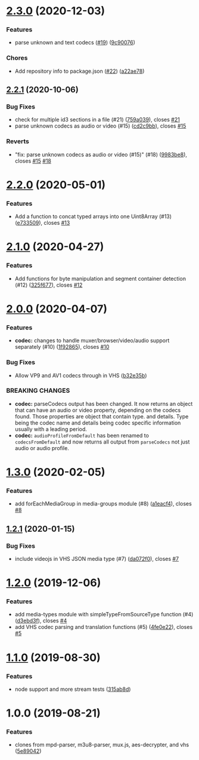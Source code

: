 <a name="2.3.0"></a>
# [2.3.0](https://github.com/videojs/vhs-utils/compare/v2.2.1...v2.3.0) (2020-12-03)

### Features

* parse unknown and text codecs ([#19](https://github.com/videojs/vhs-utils/issues/19)) ([9c90076](https://github.com/videojs/vhs-utils/commit/9c90076))

### Chores

* Add repository info to package.json ([#22](https://github.com/videojs/vhs-utils/issues/22)) ([a22ae78](https://github.com/videojs/vhs-utils/commit/a22ae78))

<a name="2.2.1"></a>
## [2.2.1](https://github.com/videojs/stream/compare/v2.2.0...v2.2.1) (2020-10-06)

### Bug Fixes

* check for multiple id3 sections in a file (#21) ([759a039](https://github.com/videojs/stream/commit/759a039)), closes [#21](https://github.com/videojs/stream/issues/21)
* parse unknown codecs as audio or video (#15) ([cd2c9bb](https://github.com/videojs/stream/commit/cd2c9bb)), closes [#15](https://github.com/videojs/stream/issues/15)

### Reverts

* "fix: parse unknown codecs as audio or video (#15)" (#18) ([9983be8](https://github.com/videojs/stream/commit/9983be8)), closes [#15](https://github.com/videojs/stream/issues/15) [#18](https://github.com/videojs/stream/issues/18)

<a name="2.2.0"></a>
# [2.2.0](https://github.com/videojs/stream/compare/v2.1.0...v2.2.0) (2020-05-01)

### Features

* Add a function to concat typed arrays into one Uint8Array (#13) ([e733509](https://github.com/videojs/stream/commit/e733509)), closes [#13](https://github.com/videojs/stream/issues/13)

<a name="2.1.0"></a>
# [2.1.0](https://github.com/videojs/stream/compare/v2.0.0...v2.1.0) (2020-04-27)

### Features

* Add functions for byte manipulation and segment container detection (#12) ([325f677](https://github.com/videojs/stream/commit/325f677)), closes [#12](https://github.com/videojs/stream/issues/12)

<a name="2.0.0"></a>
# [2.0.0](https://github.com/videojs/stream/compare/v1.3.0...v2.0.0) (2020-04-07)

### Features

* **codec:** changes to handle muxer/browser/video/audio support separately (#10) ([1f92865](https://github.com/videojs/stream/commit/1f92865)), closes [#10](https://github.com/videojs/stream/issues/10)

### Bug Fixes

* Allow VP9 and AV1 codecs through in VHS ([b32e35b](https://github.com/videojs/stream/commit/b32e35b))


### BREAKING CHANGES

* **codec:** parseCodecs output has been changed. It now returns an object that can have an audio or video property, depending on the codecs found. Those properties are object that contain type. and details. Type being the codec name and details being codec specific information usually with a leading period.
* **codec:** `audioProfileFromDefault` has been renamed to `codecsFromDefault` and now returns all output from `parseCodecs` not just audio or audio profile.

<a name="1.3.0"></a>
# [1.3.0](https://github.com/videojs/vhs-utils/compare/v1.2.1...v1.3.0) (2020-02-05)

### Features

* add forEachMediaGroup in media-groups module (#8) ([a1eacf4](https://github.com/videojs/vhs-utils/commit/a1eacf4)), closes [#8](https://github.com/videojs/vhs-utils/issues/8)

<a name="1.2.1"></a>
## [1.2.1](https://github.com/videojs/vhs-utils/compare/v1.2.0...v1.2.1) (2020-01-15)

### Bug Fixes

* include videojs in VHS JSON media type (#7) ([da072f0](https://github.com/videojs/vhs-utils/commit/da072f0)), closes [#7](https://github.com/videojs/vhs-utils/issues/7)

<a name="1.2.0"></a>
# [1.2.0](https://github.com/videojs/vhs-utils/compare/v1.1.0...v1.2.0) (2019-12-06)

### Features

* add media-types module with simpleTypeFromSourceType function (#4) ([d3ebd3f](https://github.com/videojs/vhs-utils/commit/d3ebd3f)), closes [#4](https://github.com/videojs/vhs-utils/issues/4)
* add VHS codec parsing and translation functions (#5) ([4fe0e22](https://github.com/videojs/vhs-utils/commit/4fe0e22)), closes [#5](https://github.com/videojs/vhs-utils/issues/5)

<a name="1.1.0"></a>
# [1.1.0](https://github.com/videojs/stream/compare/v1.0.0...v1.1.0) (2019-08-30)

### Features

* node support and more stream tests ([315ab8d](https://github.com/videojs/stream/commit/315ab8d))

<a name="1.0.0"></a>
# 1.0.0 (2019-08-21)

### Features

* clones from mpd-parser, m3u8-parser, mux.js, aes-decrypter, and vhs ([5e89042](https://github.com/videojs/stream/commit/5e89042))

